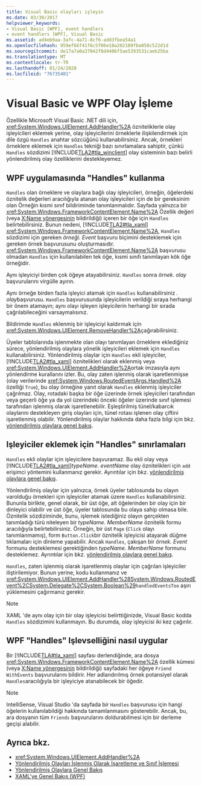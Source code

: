 ```yaml
---
title: Visual Basic olayları işleyin
ms.date: 03/30/2017
helpviewer_keywords:
- Visual Basic [WPF], event handlers
- event handlers [WPF], Visual Basic
ms.assetid: ad4eb9aa-3afc-4a71-8cf6-add3fbea54a1
ms.openlocfilehash: 959ef66f41f6c5f06e18a202109fba058c522d1d
ms.sourcegitcommit: de17a7a0a37042f0d4406f5ae5393531caeb25ba
ms.translationtype: MT
ms.contentlocale: tr-TR
ms.lasthandoff: 01/24/2020
ms.locfileid: "76735401"
---
```

# <a name="visual-basic-and-wpf-event-handling"></a>Visual Basic ve WPF Olay İşleme
Özellikle Microsoft Visual Basic .NET dili için, <xref:System.Windows.UIElement.AddHandler%2A> özniteliklerle olay işleyicileri eklemek yerine, olay işleyicilerini örneklerle ilişkilendirmek için dile özgü `Handles` anahtar sözcüğünü kullanabilirsiniz. Ancak, örnekleri örneklere eklemek için `Handles` tekniği bazı sınırlamalara sahiptir, çünkü `Handles` sözdizimi [!INCLUDE[TLA2#tla_winclient](../../../../includes/tla2sharptla-winclient-md.md)] olay sisteminin bazı belirli yönlendirilmiş olay özelliklerini destekleyemez.  
  
## <a name="using-handles-in-a-wpf-application"></a>WPF uygulamasında "Handles" kullanma  
 `Handles` olan örneklere ve olaylara bağlı olay işleyicileri, örneğin, öğelerdeki öznitelik değerleri aracılığıyla atanan olay işleyicileri için de bir gereksinim olan Örneğin kısmi sınıf bildiriminde tanımlanmalıdır. Sayfada yalnızca bir <xref:System.Windows.FrameworkContentElement.Name%2A> Özellik değeri (veya [X:Name yönergesinin](../../../desktop-wpf/xaml-services/xname-directive.md) bildirildiği) içeren bir öğe için `Handles` belirtebilirsiniz. Bunun nedeni, [!INCLUDE[TLA2#tla_xaml](../../../../includes/tla2sharptla-xaml-md.md)] <xref:System.Windows.FrameworkContentElement.Name%2A>, `Handles` sözdizimi için gereken *örneği. Event* başvuru biçimini desteklemek için gereken örnek başvurusunu oluşturmasıdır. <xref:System.Windows.FrameworkContentElement.Name%2A> başvurusu olmadan `Handles` için kullanılabilen tek öğe, kısmi sınıfı tanımlayan kök öğe örneğidir.  
  
 Aynı işleyiciyi birden çok öğeye atayabilirsiniz. `Handles` sonra *örnek. olay* başvurularını virgülle ayırın.  
  
 Aynı örneğe birden fazla işleyici atamak için `Handles` kullanabilirsiniz *. olay*başvurusu. `Handles` başvurusunda işleyicilerin verildiği sıraya herhangi bir önem atamayın; aynı olayı işleyen işleyicilerin herhangi bir sırada çağrılabileceğini varsaymalısınız.  
  
 Bildirimde `Handles` eklenmiş bir işleyiciyi kaldırmak için <xref:System.Windows.UIElement.RemoveHandler%2A>çağırabilirsiniz.  
  
 Üyeler tablolarında işlenmekte olan olayı tanımlayan örneklere eklediğiniz sürece, yönlendirilmiş olaylara yönelik işleyicileri eklemek için `Handles` kullanabilirsiniz. Yönlendirilmiş olaylar için `Handles` ekli işleyiciler, [!INCLUDE[TLA2#tla_xaml](../../../../includes/tla2sharptla-xaml-md.md)] öznitelikleri olarak eklenmiş veya <xref:System.Windows.UIElement.AddHandler%2A>ortak imzasıyla aynı yönlendirme kurallarını izler. Bu, olay zaten işlenmiş olarak işaretlenmişse (olay verilerinde <xref:System.Windows.RoutedEventArgs.Handled%2A> özelliği `True`), bu olay örneğine yanıt olarak `Handles` eklenmiş işleyiciler çağrılmaz. Olay, rotadaki başka bir öğe üzerinde örnek işleyicileri tarafından veya geçerli öğe ya da yol üzerindeki önceki öğeler üzerinde sınıf işlemesi tarafından işlenmiş olarak işaretlenebilir. Eşleştirilmiş tünel/kabarcık olaylarını destekleyen giriş olayları için, tünel rotası işlenen olay çiftini işaretlenmiş olabilir. Yönlendirilmiş olaylar hakkında daha fazla bilgi için bkz. [yönlendirilmiş olaylara genel bakış](routed-events-overview.md).  
  
## <a name="limitations-of-handles-for-adding-handlers"></a>Işleyiciler eklemek için "Handles" sınırlamaları  
 `Handles` ekli olaylar için işleyicilere başvuramaz. Bu ekli olay veya [!INCLUDE[TLA2#tla_xaml](../../../../includes/tla2sharptla-xaml-md.md)]*typeName. eventName* olay öznitelikleri için `add` erişimci yöntemini kullanmanız gerekir. Ayrıntılar için bkz. [yönlendirilmiş olaylara genel bakış](routed-events-overview.md).  
  
 Yönlendirilmiş olaylar için yalnızca, örnek üyeler tablosunda bu olayın varolduğu örnekleri için işleyiciler atamak üzere `Handles` kullanabilirsiniz. Bununla birlikte, genel olarak, bir üst öğe, alt öğelerinden bir olay için bir dinleyici olabilir ve üst öğe, üyeler tablosunda bu olaya sahip olmasa bile. Öznitelik sözdiziminde, bunu, işlemek istediğiniz olayın gerçekten tanımladığı türü niteleyen bir *typeName. MemberName* öznitelik formu aracılığıyla belirtebilirsiniz. Örneğin, bir üst `Page` (`Click` olayı tanımlanmamış), form `Button.Click`bir öznitelik işleyicisi atayarak düğme tıklamaları için dinleme yapabilir. Ancak `Handles`, çakışan bir *örnek. Event* formunu desteklemesi gerektiğinden *typeName. MemberName* formunu desteklemez. Ayrıntılar için bkz. [yönlendirilmiş olaylara genel bakış](routed-events-overview.md).  
  
 `Handles`, zaten işlenmiş olarak işaretlenmiş olaylar için çağrılan işleyiciler iliştirilemiyor. Bunun yerine, kodu kullanmanız ve <xref:System.Windows.UIElement.AddHandler%28System.Windows.RoutedEvent%2CSystem.Delegate%2CSystem.Boolean%29>`handledEventsToo` aşırı yüklemesini çağırmanız gerekir.  
  
> [!NOTE]
> XAML 'de aynı olay için bir olay işleyicisi belirttiğinizde, Visual Basic kodda `Handles` sözdizimini kullanmayın. Bu durumda, olay işleyicisi iki kez çağırılır.  
  
## <a name="how-wpf-implements-handles-functionality"></a>WPF "Handles" Işlevselliğini nasıl uygular  
 Bir [!INCLUDE[TLA#tla_xaml](../../../../includes/tlasharptla-xaml-md.md)] sayfası derlendiğinde, ara dosya <xref:System.Windows.FrameworkContentElement.Name%2A> özellik kümesi (veya [X:Name yönergesinin](../../../desktop-wpf/xaml-services/xname-directive.md) bildirildiği) sayfadaki her öğeye `Friend` `WithEvents` başvurularını bildirir. Her adlandırılmış örnek potansiyel olarak `Handles`aracılığıyla bir işleyiciye atanabilecek bir öğedir.  
  
> [!NOTE]
> IntelliSense, Visual Studio 'da sayfada bir `Handles` başvurusu için hangi öğelerin kullanılabildiği hakkında tamamlanmasını gösterebilir. Ancak, bu, ara dosyanın tüm `Friends` başvurularını doldurabilmesi için bir derleme geçişi alabilir.  
  
## <a name="see-also"></a>Ayrıca bkz.

- <xref:System.Windows.UIElement.AddHandler%2A>
- [Yönlendirilmiş Olayları İşlenmiş Olarak İşaretleme ve Sınıf İşlemesi](marking-routed-events-as-handled-and-class-handling.md)
- [Yönlendirilmiş Olaylara Genel Bakış](routed-events-overview.md)
- [XAML'ye Genel Bakış (WPF)](../../../desktop-wpf/fundamentals/xaml.md)
